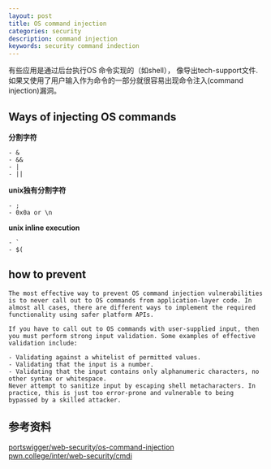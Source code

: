 ```yaml
---
layout: post
title: OS command injection
categories: security
description: command injection 
keywords: security command indection
---
```


有些应用是通过后台执行OS 命令实现的（如shell）， 像导出tech-support文件. 如果又使用了用户输入作为命令的一部分就很容易出现命令注入(command injection)漏洞。  

## Ways of injecting OS commands

**分割字符**
```
- &
- &&
- | 
- ||
```
**unix独有分割字符**
```
- ;
- 0x0a or \n
```
**unix inline execution**
```
- `
- $(
```

## how to prevent
```
The most effective way to prevent OS command injection vulnerabilities is to never call out to OS commands from application-layer code. In almost all cases, there are different ways to implement the required functionality using safer platform APIs.

If you have to call out to OS commands with user-supplied input, then you must perform strong input validation. Some examples of effective validation include:

- Validating against a whitelist of permitted values.
- Validating that the input is a number.
- Validating that the input contains only alphanumeric characters, no other syntax or whitespace.
Never attempt to sanitize input by escaping shell metacharacters. In practice, this is just too error-prone and vulnerable to being bypassed by a skilled attacker.
```

## 参考资料  
[portswigger/web-security/os-command-injection](https://portswigger.net/web-security/os-command-injection)  
[pwn.college/inter/web-security/cmdi](https://pwn.college/intro-to-cybersecurity/web-security/)  

